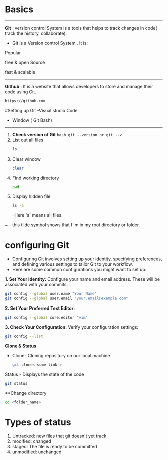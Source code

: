 # Basics
---
**Git** : version control System is a tools that helps to track changes in code( track the history, collaborate).

- Git is a Version control System . It is:
  
 Popular
 
free & open Source

fast & scalable

---
**Github** : It is a website that allows developers to store and manage their code using Git.
```bash
https://github.com
```
#Setting up Git
-Visual studio Code
- Window ( Git Bash)
---
 1.  **Check version of Git**
    ```bash
    git --version
    or
    git --v
    ```
2. List out all files
   ```bash
   ls
3. Clear window
   ```bash
   clear
4. Find working directory
   ```bash
   pwd
5. Display hidden file
   ```bash
   ls -a
   ```
   -Here 'a' means all files.

  ~ - this tilde symbol shows that I 'm in my root directory or folder.

# configuring Git
- Configuring Git involves setting up your identity, specifying preferences, and defining various settings to tailor Git to your workflow.
- Here are some common configurations you might want to set up:

**1. Set Your Identity:**
Configure your name and email address. These will be associated with your commits.
```bash
git config --global user.name "Your Name"
git config --global user.email "your.email@example.com"
```
**2. Set Your Preferred Text Editor:**
```bash
git config --global core.editor "vim"
```
**3. Check Your Configuration:**
Verify your configuration settings:
```bash
git config --list
```
**Clone & Status** 
- Clone- Cloning  repository on our local machine
  ```bash
  git clone<-some link->

Status - Displays the state of the code
```bash
git status
```
**Change directory
```bash
cd <folder_name>
```
# Types of status

1. Untracked: new files that git doesn't yet track
2. modified: changed
3. staged: The file is ready to be committed
4. unmodified: unchanged
   
   









    




